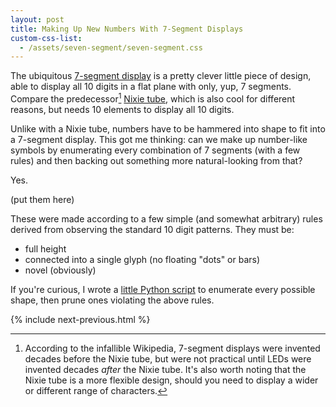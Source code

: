 ```yaml
---
layout: post
title: Making Up New Numbers With 7-Segment Displays
custom-css-list:
  - /assets/seven-segment/seven-segment.css
---
```


The ubiquitous [7-segment display](https://en.wikipedia.org/wiki/Seven-segment_display) is a pretty clever little piece of design, able to display all 10 digits in a flat plane with only, yup, 7 segments. Compare the predecessor[^1] [Nixie tube](https://en.wikipedia.org/wiki/Nixie_tube), which is also cool for different reasons, but needs 10 elements to display all 10 digits.

Unlike with a Nixie tube, numbers have to be hammered into shape to fit into a 7-segment display. This got me thinking: can we make up number-like symbols by enumerating every combination of 7 segments (with a few rules) and then backing out something more natural-looking from that?

Yes.

(put them here)

These were made according to a few simple (and somewhat arbitrary) rules derived from observing the standard 10 digit patterns. They must be:

- full height
- connected into a single glyph (no floating "dots" or bars)
- novel (obviously)

If you're curious, I wrote a [little Python script](/assets/seven-segment/generate.txt) to enumerate every possible shape, then prune ones violating the above rules.

{% include next-previous.html %}

[^1]: According to the infallible Wikipedia, 7-segment displays were invented decades before the Nixie tube, but were not practical until LEDs were invented decades _after_ the Nixie tube. It's also worth noting that the Nixie tube is a more flexible design, should you need to display a wider or different range of characters.

